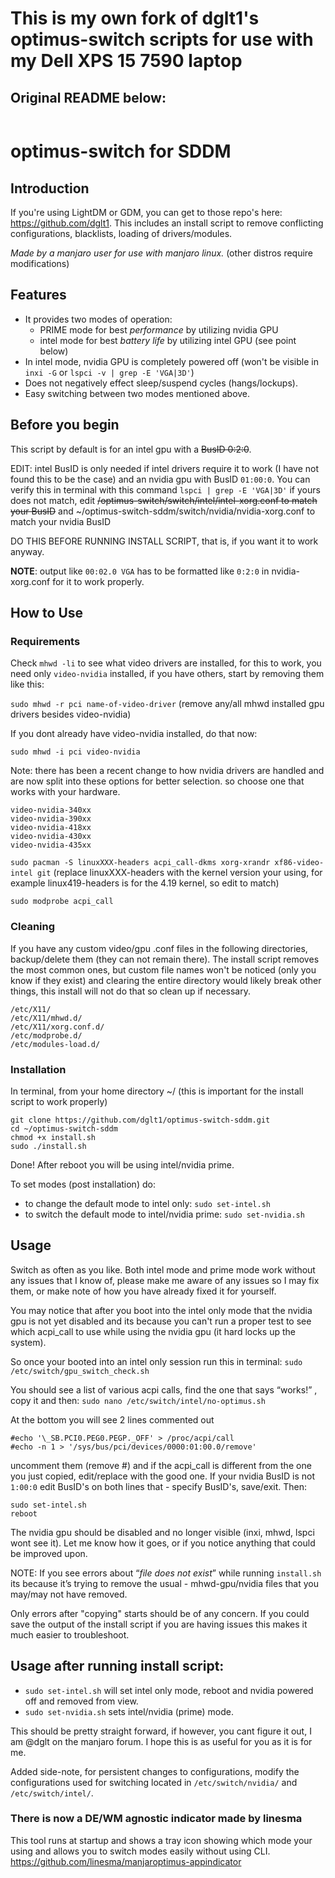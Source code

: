 # This is my own fork of dglt1's optimus-switch scripts for use with my Dell XPS 15 7590 laptop
## Original README below:

~~~~
~~~~

# optimus-switch for SDDM
## Introduction
If you're using LightDM or GDM, you can get to those repo's here: https://github.com/dglt1. This includes an install script to remove conflicting configurations, blacklists, loading of drivers/modules.

*Made by a manjaro user for use with manjaro linux.* (other distros require modifications)

## Features
- It provides two modes of operation:
  - PRIME mode for best *performance* by utilizing nvidia GPU
  - intel mode for best *battery life* by utilizing intel GPU (see point below)
- In intel mode, nvidia GPU is completely powered off (won't be visible in `inxi -G` or `lspci -v | grep -E 'VGA|3D'`)
- Does not negatively effect sleep/suspend cycles (hangs/lockups).
- Easy switching between two modes mentioned above.

## Before you begin
This script by default is for an intel gpu with a ~~BusID 0:2:0~~.

EDIT: intel BusID is only needed if intel drivers require it to work (I have not found this to be the case) and an nvidia gpu with BusID `01:00:0`. You can verify this in terminal with this command `lspci | grep -E 'VGA|3D'` if yours does not match, edit ~~/optimus-switch/switch/intel/intel-xorg.conf to match your BusID~~ and ~/optimus-switch-sddm/switch/nvidia/nvidia-xorg.conf  to match your nvidia BusID

DO THIS BEFORE RUNNING INSTALL SCRIPT, that is, if you want it to work anyway.

**NOTE**: output like `00:02.0 VGA` has to be formatted like `0:2:0` in nvidia-xorg.conf for it to work properly.

## How to Use
### Requirements
Check `mhwd -li` to see what video drivers are installed, for this to work, you need only `video-nvidia` installed, if you have others, start by removing them like this:

`sudo mhwd -r pci name-of-video-driver` (remove any/all mhwd installed gpu drivers besides video-nvidia)

If you dont already have video-nvidia installed, do that now: 

`sudo mhwd -i pci video-nvidia`

Note: there has been a recent change to how nvidia drivers are handled and are now split into these options for better selection. so choose one that works with your hardware.
```
video-nvidia-340xx
video-nvidia-390xx
video-nvidia-418xx
video-nvidia-430xx
video-nvidia-435xx
```
`sudo pacman -S linuxXXX-headers acpi_call-dkms xorg-xrandr xf86-video-intel git` (replace linuxXXX-headers with the kernel version your using, for example linux419-headers is for the 4.19 kernel, so edit to match)

`sudo modprobe acpi_call` 
### Cleaning 
If you have any custom video/gpu .conf files in the following directories, backup/delete them (they can not remain there). The install script removes the most common ones, but custom file names won't be noticed (only you know if they exist) and clearing the entire directory would likely break other things, this install will not do that so clean up if necessary.
```
/etc/X11/
/etc/X11/mhwd.d/
/etc/X11/xorg.conf.d/
/etc/modprobe.d/
/etc/modules-load.d/
```
### Installation
In terminal, from your home directory ~/  (this is important for the install script to work properly)
 ```
git clone https://github.com/dglt1/optimus-switch-sddm.git
cd ~/optimus-switch-sddm
chmod +x install.sh
sudo ./install.sh
```
Done! After reboot you will be using intel/nvidia prime. 

To set modes (post installation) do:
- to change the default mode to intel only: `sudo set-intel.sh`
- to switch the default mode to intel/nvidia prime: `sudo set-nvidia.sh`
 
## Usage
Switch as often as you like. Both intel mode and prime mode work without any issues that I know of, please make me aware of any issues so I may fix them, or make note of how you have already fixed it for yourself.

You may notice that after you boot into the intel only mode that the nvidia gpu is not yet disabled and its because you can't run a proper test to see which acpi_call to use while using the nvidia gpu (it hard locks up the system).

So once your booted into an intel only session run this in terminal:
  `sudo /etc/switch/gpu_switch_check.sh`

You should see a list of various acpi calls, find the one that says “works!” , copy it and then:
  `sudo nano /etc/switch/intel/no-optimus.sh`

At the bottom you will see 2 lines commented out
```
#echo '\_SB.PCI0.PEG0.PEGP._OFF' > /proc/acpi/call 
#echo -n 1 > '/sys/bus/pci/devices/0000:01:00.0/remove'
```

uncomment them (remove #) and if the acpi_call is different from the one you just copied, edit/replace with the good one. If your nvidia BusID is not `1:00:0` edit BusID's on both lines that - specify BusID's, save/exit. Then:
```
sudo set-intel.sh
reboot
```

The nvidia gpu should be disabled and no longer visible (inxi, mhwd, lspci wont see it). Let me know how it goes, or if you notice anything that could be improved upon. 

NOTE: If you see errors about “*file does not exist*” while running `install.sh` its because it’s trying to remove the usual - mhwd-gpu/nvidia files that you may/may not have removed. 

Only errors after "copying" starts should be of any concern. If you could save the output of the install script if you are having issues this makes it much easier to troubleshoot.

## Usage after running install script:  

- `sudo set-intel.sh` will set intel only mode, reboot and nvidia powered off and removed from view.
- `sudo set-nvidia.sh` sets intel/nvidia (prime) mode.

This should be pretty straight forward, if however, you cant figure it out, I am @dglt on the manjaro forum. I hope this is as useful for you as it is for me.

Added side-note, for persistent changes to configurations, modify the configurations used for switching located in `/etc/switch/nvidia/`  and  `/etc/switch/intel/`.

### There is now a DE/WM agnostic indicator made by linesma

This tool runs at startup and shows a tray icon showing which mode your using and allows you to switch modes easily without using CLI. 
https://github.com/linesma/manjaroptimus-appindicator
